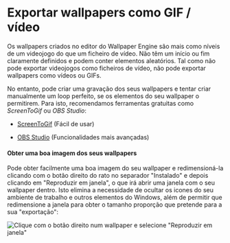 # Exportar wallpapers como GIF / vídeo

Os wallpapers criados no editor do Wallpaper Engine são mais como níveis de um videojogo do que um ficheiro de vídeo. Não têm um início ou fim claramente definidos e podem conter elementos aleatórios. Tal como não pode exportar videojogos como ficheiros de vídeo, não pode exportar wallpapers como vídeos ou GIFs.

No entanto, pode criar uma gravação dos seus wallpapers e tentar criar manualmente um loop perfeito, se os elementos do seu wallpaper o permitirem. Para isto, recomendamos ferramentas gratuitas como *ScreenToGif* ou *OBS Studio*:

* [ScreenToGif](https://www.screentogif.com/) (Fácil de usar)

* [OBS Studio](https://obsproject.com/) (Funcionalidades mais avançadas)

#### Obter uma boa imagem dos seus wallpapers

Pode obter facilmente uma boa imagem do seu wallpaper e redimensioná-la clicando com o botão direito do rato no separador "Instalado" e depois clicando em "Reproduzir em janela", o que irá abrir uma janela com o seu wallpaper dentro. Isto elimina a necessidade de ocultar os icones do seu ambiente de trabalho e outros elementos do Windows, além de permitir que redimensione a janela para obter o tamanho proporção que pretende para a sua "exportação":

![Clique com o botão direito num wallpaper e selecione "Reproduzir em janela"](./playinwindow.gif)
